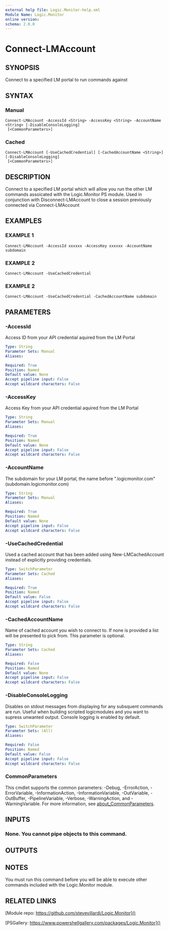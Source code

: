 ```yaml
---
external help file: Logic.Monitor-help.xml
Module Name: Logic.Monitor
online version:
schema: 2.0.0
---
```


# Connect-LMAccount

## SYNOPSIS
Connect to a specified LM portal to run commands against

## SYNTAX

### Manual
```
Connect-LMAccount -AccessId <String> -AccessKey <String> -AccountName <String> [-DisableConsoleLogging]
 [<CommonParameters>]
```

### Cached
```
Connect-LMAccount [-UseCachedCredential] [-CachedAccountName <String>] [-DisableConsoleLogging]
 [<CommonParameters>]
```

## DESCRIPTION
Connect to a specified LM portal which will allow you run the other LM commands assoicated with the Logic.Monitor PS module.
Used in conjunction with Disconnect-LMAccount to close a session previously connected via Connect-LMAccount

## EXAMPLES

### EXAMPLE 1
```
Connect-LMAccount -AccessId xxxxxx -AccessKey xxxxxx -AccountName subdomain
```

### EXAMPLE 2
```
Connect-LMAccount -UseCachedCredential
```

### EXAMPLE 2
```
Connect-LMAccount -UseCachedCredential -CachedAccountName subdomain
```

## PARAMETERS

### -AccessId
Access ID from your API credential aquired from the LM Portal

```yaml
Type: String
Parameter Sets: Manual
Aliases:

Required: True
Position: Named
Default value: None
Accept pipeline input: False
Accept wildcard characters: False
```

### -AccessKey
Access Key from your API credential aquired from the LM Portal

```yaml
Type: String
Parameter Sets: Manual
Aliases:

Required: True
Position: Named
Default value: None
Accept pipeline input: False
Accept wildcard characters: False
```

### -AccountName
The subdomain for your LM portal, the name before ".logicmonitor.com" (subdomain.logicmonitor.com)

```yaml
Type: String
Parameter Sets: Manual
Aliases:

Required: True
Position: Named
Default value: None
Accept pipeline input: False
Accept wildcard characters: False
```

### -UseCachedCredential
Used a cached account that has been added using New-LMCachedAccount instead of explicitly providing credentials.

```yaml
Type: SwitchParameter
Parameter Sets: Cached
Aliases:

Required: True
Position: Named
Default value: False
Accept pipeline input: False
Accept wildcard characters: False
```

### -CachedAccountName
Name of cached account you wish to connect to.
If none is provided a list will be presented to pick from.
This parameter is optional.

```yaml
Type: String
Parameter Sets: Cached
Aliases:

Required: False
Position: Named
Default value: None
Accept pipeline input: False
Accept wildcard characters: False
```

### -DisableConsoleLogging
Disables on stdout messages from displaying for any subsquent commands are run.
Useful when building scripted logicmodules and you want to supress unwanted output.
Console logging is enabled by default.

```yaml
Type: SwitchParameter
Parameter Sets: (All)
Aliases:

Required: False
Position: Named
Default value: False
Accept pipeline input: False
Accept wildcard characters: False
```

### CommonParameters
This cmdlet supports the common parameters: -Debug, -ErrorAction, -ErrorVariable, -InformationAction, -InformationVariable, -OutVariable, -OutBuffer, -PipelineVariable, -Verbose, -WarningAction, and -WarningVariable. For more information, see [about_CommonParameters](http://go.microsoft.com/fwlink/?LinkID=113216).

## INPUTS

### None. You cannot pipe objects to this command.
## OUTPUTS

## NOTES
You must run this command before you will be able to execute other commands included with the Logic.Monitor module.

## RELATED LINKS

[Module repo: https://github.com/stevevillardi/Logic.Monitor]()

[PSGallery: https://www.powershellgallery.com/packages/Logic.Monitor]()

